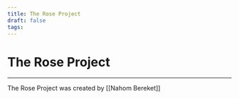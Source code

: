 ```yaml
---
title: The Rose Project
draft: false
tags:
---
```

# The Rose Project
---
The Rose Project was created by [[Nahom Bereket]]
